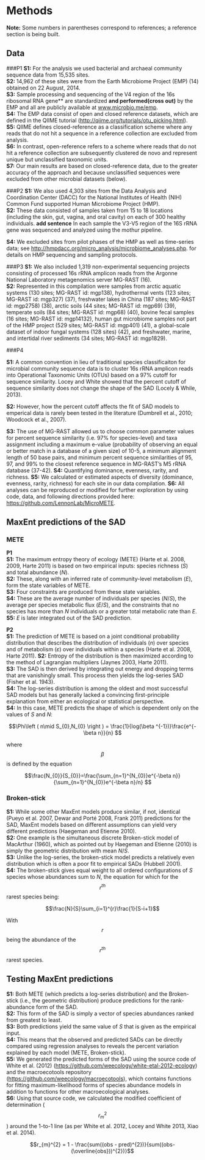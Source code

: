 # Methods
**Note:** Some numbers in parentheses correspond to references; a reference section is being built.

## Data
###P1
**S1:** For the analysis we used bacterial and archaeal community sequence data from 15,535 sites.  
**S2:** 14,962 of these sites were from the Earth Microbiome Project (EMP) (14) obtained on 22 August, 2014.  
**S3:** Sample processing and sequencing of the V4 region of the 16s ribosomal RNA gene** are standardized **and performed(cross out)** by the EMP and all are publicly available at www.microbio.me/emp.  
**S4:** The EMP data consist of open and closed reference datasets, which are defined in the QIIME tutorial (http://qiime.org/tutorials/otu_picking.html).  
**S5:** QIIME defines closed-reference as a classification scheme where any reads that do not hit a sequence in a reference collection are excluded from analysis.  
**S6:** In contrast, open-reference refers to a scheme where reads that do not hit a reference collection are subsequently clustered de novo and represent unique but unclassified taxonomic units.  
**S7:** Our main results are based on closed-reference data, due to the greater accuracy of the approach and because unclassified sequences were excluded from other microbial datasets (below).	
###P2
**S1:** We also used 4,303 sites from the Data Analysis and Coordination Center (DACC) for the National Institutes of Health (NIH) Common Fund supported Human Microbiome Project (HMP).  
**S2:** These data consisted of samples taken from 15 to 18 locations (including the skin, gut, vagina, and oral cavity) on each of 300 healthy individuals. 
**add sentence**
In each sample the V3-V5 region of the 16S rRNA gene was sequenced and analyzed using the mothur pipeline.  


**S4:** We excluded sites from pilot phases of the HMP as well as time-series data; see http://hmpdacc.org/micro_analysis/microbiome_analyses.php. for details on HMP sequencing and sampling protocols.

###P3
**S1:** We also included 1,319 non-experimental sequencing projects consisting of processed 16s rRNA amplicon reads from the Argonne National Laboratory metagenomics server MG-RAST (16).  
**S2:** Represented in this compilation were samples from arctic aquatic systems (130 sites; MG-RAST id: mgp138), hydrothermal vents (123 sites; MG-RAST id: mgp327) (37), freshwater lakes in China (187 sites; MG-RAST id: mgp2758) (38), arctic soils (44 sites; MG-RAST id: mgp69) (39), temperate soils (84 sites; MG-RAST id: mgp68) (40), bovine fecal samples (16 sites; MG-RAST id: mgp14132), human gut microbiome samples not part of the HMP project (529 sites; MG-RAST id: mgp401) (41), a global-scale dataset of indoor fungal systems (128 sites) (42), and freshwater, marine, and intertidal river sediments (34 sites; MG-RAST id: mgp1829). 

###P4

**S1:** A common convention in lieu of traditional species classificaiton for microbial community sequence data is to cluster 16s rRNA amplicon reads into Operational Taxonomic Units (OTUs) based on a 97% cutoff for sequence similarity. Locey and White showed that the percent cutoff of sequence similarity does not change the shape of the SAD (Locely & While, 2013). 

**S2:** However, how the percent cutoff affects the fit of SAD models to emperical data is rarely been tested in the literature (Dumbrell et al., 2010; Woodcock et al., 2007).
**S3:** The use of MG-RAST allowed us to choose common parameter values for percent sequence similarity (i.e. 97% for species-level) and taxa assignment including a maximum e-value (probability of observing an equal or better match in a database of a given size) of 10-5, a minimum alignment length of 50 base pairs, and minimum percent sequence similarities of 95, 97, and 99% to the closest reference sequence in MG-RAST’s M5 rRNA database (37-42). **S4:** Quantifying dominance, evenness, rarity, and richness. 
**S5:** We calculated or estimated aspects of diversity (dominance, evenness, rarity, richness) for each site in our data compilation. 
**S6:** All analyses can be reproduced or modified for further exploration by using code, data, and following directions provided here: https://github.com/LennonLab/MicroMETE.  

## MaxEnt predictions of the SAD
### METE
**P1**  
**S1:** The maximum entropy theory of ecology (METE) (Harte et al. 2008, 2009, Harte 2011) is based on two empirical inputs: species richness (*S*) and total abundance (*N*).   
**S2:** These, along with an inferred rate of community-level metabolism (*E*), form the state variables of METE.  
**S3:** Four constraints are produced from these state variables.  
**S4:** These are the average number of individuals per species (*N*/*S*), the average per species metabolic flux (*E*/*S*), and the constraints that no species has more than *N* individuals or a greater total metabolic rate than *E*.  
**S5:** *E* is later integrated out of the SAD prediction.  

**P2**  
**S1:** The prediction of METE is based on a joint conditional probability distribution that describes the distribution of individuals (*n*) over species and of metabolism (*ε*) over individuals within a species (Harte et al. 2008, Harte 2011). 
**S2:** Entropy of the distribution is then maximized according to the method of Lagrangian multipliers (Jaynes 2003, Harte 2011).  
**S3:** The SAD is then derived by integrating out energy and dropping terms that are vanishingly small. This process then yields the log-series SAD (Fisher et al. 1943).  
**S4:** The log-series distribution is among the oldest and most successful SAD models but has generally lacked a convincing first-principle explanation from either an ecological or statistical perspective.  
**S4:** In this case, METE predicts the shape of which is dependent only on the values of *S* and *N*:

$$\Phi\left ( n\mid S_{0},N_{0} \right ) = \frac{1}{log(\beta ^{-1})}\frac{e^{-\beta n}}{n}
$$

where $$\beta$$ is defined by the equation 

$$\frac{N_{0}}{S_{0}}=\frac{\sum_{n=1}^{N_{0}}e^{-\beta n}}{\sum_{n=1}^{N_{0}}e^{-\beta n}/n}
$$


### Broken-stick 
**S1:** While some other MaxEnt models produce similar, if not, identical (Pueyo et al. 2007, Dewar and Porté 2008, Frank 2011) predictions for the SAD, MaxEnt models based on different assumptions can yield very different predictions (Haegeman and Etienne 2010).   
**S2:** One example is the simultaneous discrete Broken-stick model of MacArthur (1960), which as pointed out by Haegeman and Etienne (2010) is simply the geometric distribution with mean *N*/*S*.   
**S3:** Unlike the log-series, the broken-stick model predicts a relatively even distribution which is often a poor fit to empirical SADs (Hubbell 2001).  
**S4:** The broken-stick gives equal weight to all ordered configurations of *S* species whose abundances sum to *N*, the equation for which for the $$r^{th}$$ rarest species being:

$$\frac{N}{S}\sum_{i=1}^{r}\frac{1}{S-i+1}$$

With $$r$$ being the abundance of the $$r^{th}$$
rarest species. 
## Testing MaxEnt predictions
**S1:** Both METE (which predicts a log-series distribution) and the Broken-stick (i.e., the geometric distribution) produce predictions for the rank-abundance form of the SAD.   
**S2:** This form of the SAD is simply a vector of species abundances ranked from greatest to least.  
**S3:** Both predictions yield the same value of *S* that is given as the empirical input.  
**S4:** This means that the observed and predicted SADs can be directly compared using regression analyses to reveals the percent variation explained by each model (METE, Broken-stick).  
**S5:** We generated the predicted forms of the SAD using the source code of White et al. (2012) (https://github.com/weecology/white-etal-2012-ecology) and the macroecotools repository (https://github.com/weecology/macroecotools), which contains functions for fitting maximum-likelihood forms of species abundance models in addition to functions for other macroecological analyses.  
**S6:** Using that source code, we calculated the modified coefficient of determination ($$r_{m}^{2}$$) around the 1-to-1 line (as per White et al. 2012, Locey and White 2013, Xiao et al. 2014).

$$r_{m}^{2} = 1 - \frac{sum((obs - pred)^{2})}{sum((obs-(\overline{obs}))^{2})}$$